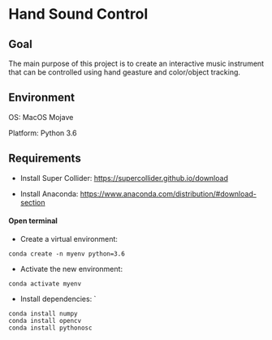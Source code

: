 # Hand Sound Control

## Goal
The main purpose of this project is to create an interactive music instrument that can be controlled using hand geasture and color/object tracking.

## Environment

OS: MacOS Mojave

Platform: Python 3.6

## Requirements

* Install Super Collider: https://supercollider.github.io/download

* Install Anaconda: https://www.anaconda.com/distribution/#download-section

#### Open terminal

* Create a virtual environment: 

```
conda create -n myenv python=3.6
```

- Activate the new environment: 

```
conda activate myenv
```

- Install dependencies: `

```
conda install numpy
conda install opencv
conda install pythonosc
```






